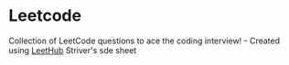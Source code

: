 # Leetcode
Collection of LeetCode questions to ace the coding interview! - Created using [LeetHub](https://github.com/QasimWani/LeetHub)
Striver's sde sheet
